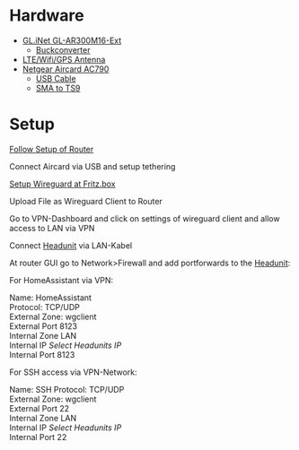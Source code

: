 # Hardware


* [GL.iNet GL-AR300M16-Ext](https://amzn.eu/d/0dVSC5lE)
  * [Buckconverter](https://amzn.eu/d/btaRMiz)
* [LTE/Wifi/GPS Antenna](https://amzn.eu/d/gPD6HHo)
* [Netgear Aircard AC790](https://amzn.eu/d/8WNrSqS)
  * [USB Cable](https://amzn.eu/d/1h2yiqJ)
  * [SMA to TS9](https://amzn.eu/d/bAzYMrF)

# Setup

[Follow Setup of Router](https://docs.gl-inet.com/router/en/4/faq/first_time_setup/#for-models-that-have-wi-fi)

Connect Aircard via USB and setup tethering

[Setup Wireguard at Fritz.box](https://avm.de/service/vpn/wireguard-vpn-zur-fritzbox-am-computer-einrichten/)

Upload File as Wireguard Client to Router

Go to VPN-Dashboard and click on settings of wireguard client and allow access to LAN via VPN

Connect [Headunit](../headunit/README.md) via LAN-Kabel

At router GUI go to Network>Firewall and add portforwards to the [Headunit](../headunit/README.md):

For HomeAssistant via VPN: 

Name: HomeAssistant \
Protocol: TCP/UDP \
External Zone: wgclient \
External Port 8123 \
Internal Zone LAN \
Internal IP *Select Headunits IP* \
Internal Port 8123

For SSH access via VPN-Network: 

Name: SSH
Protocol: TCP/UDP \
External Zone: wgclient \
External Port 22 \
Internal Zone LAN \
Internal IP *Select Headunits IP* \
Internal Port 22 

